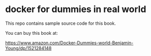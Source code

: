 # docker for dummies in real world

This repo contains sample source code for this book.

You can buy this book at:
 
https://www.amazon.com/Docker-Dummies-world-Benjamin-Young/dp/1521284148
